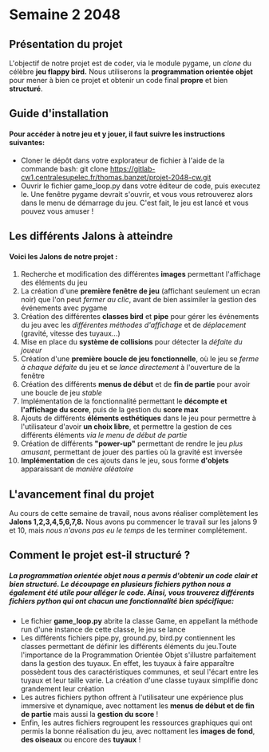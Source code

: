 # Semaine 2 2048
## Présentation du projet
L'objectif de notre projet est de coder, via le module pygame, un *clone* du célèbre __jeu flappy bird.__ Nous utiliserons la __programmation orientée objet__ pour mener à bien ce projet et obtenir un code final __propre__ et bien __structuré__.

## Guide d'installation
#### Pour accéder à notre jeu et y jouer, il faut suivre les instructions suivantes:
* Cloner le dépôt dans votre explorateur de fichier à l'aide de la commande bash: git clone https://gitlab-cw1.centralesupelec.fr/thomas.banzet/projet-2048-cw.git
* Ouvrir le fichier game_loop.py dans votre éditeur de code, puis executez le. Une fenêtre pygame devrait s'ouvrir, et vous vous retrouverez alors dans le menu de démarrage du jeu. C'est fait, le jeu est lancé et vous pouvez vous amuser !

## Les différents Jalons à atteindre
#### Voici les Jalons de notre projet :
1. Recherche et modification des différentes __images__ permettant l'affichage des éléments du jeu
2. La création d'une __première fenêtre de jeu__ (affichant seulement un ecran noir) que l'on peut *fermer au clic*, avant de bien assimiler la gestion des événements avec pygame
3. Création des différentes __classes bird__ et __pipe__ pour gérer les événements du jeu avec les *différentes méthodes d'affichage* et de *déplacement* (gravité, vitesse des tuyaux...)
4. Mise en place du __système de collisions__ pour détecter la *défaite du joueur*
5. Création d'une __première boucle de jeu fonctionnelle__, où le jeu se *ferme à chaque défaite* du jeu et se *lance directement* à l'ouverture de la fenêtre 
6. Création des différents __menus de début__ et de __fin de partie__ pour avoir une boucle de jeu *stable*
7. Implémentation de la fonctionnalité permettant le __décompte et l'affichage du score__, puis de la gestion du __score max__
8. Ajouts de différents __éléments esthétiques__ dans le jeu pour permettre à l'utilisateur d'avoir __un choix libre__, et permettre la gestion de ces différents éléments *via le menu de début de partie*
9. Création de différents __"power-up"__ permettant de rendre le jeu *plus amusant*, permettant de jouer des parties où la gravité est inversée
10. __Implémentation__ de ces ajouts dans le jeu, sous forme __d'objets__ apparaissant de *manière aléatoire*

## L'avancement final du projet
Au cours de cette semaine de travail, nous avons réaliser complètement les __Jalons 1,2,3,4,5,6,7,8.__ Nous avons pu commencer le travail sur les jalons 9 et 10, mais *nous n'avons pas eu le temps* de les terminer complétement.

## Comment le projet est-il structuré ?
##### La programmation orientée objet nous a permis d'obtenir un code clair et bien structuré. Le découpage en plusieurs fichiers python nous a également été utile pour alléger le code. Ainsi, vous trouverez différents fichiers python qui ont chacun une fonctionnalité bien spécifique:
* Le fichier __game_loop.py__ abrite la classe Game, en appellant la méthode run d'une instance de cette classe, le jeu se lance
* Les différents fichiers pipe.py, ground.py, bird.py contiennent les classes permettant de définir les différents éléments du jeu.Toute l'importance de la Programmation Orientée Objet s'illustre parfaitement dans la gestion des tuyaux. En effet, les tuyaux à faire apparaître possèdent tous des caractéristiques communes, et seul l'écart entre les tuyaux et leur taille varie. La création d'une classe tuyaux simplifie donc grandement leur création
* Les autres fichiers python offrent à l'utilisateur une expérience plus immersive et dynamique, avec nottament les __menus de début et de fin de partie__ mais aussi la __gestion du score__ !
* Enfin, les autres fichiers regroupent les ressources graphiques qui ont permis la bonne réalisation du jeu, avec nottament les __images de fond__, __des oiseaux__ ou encore des __tuyaux__ !
